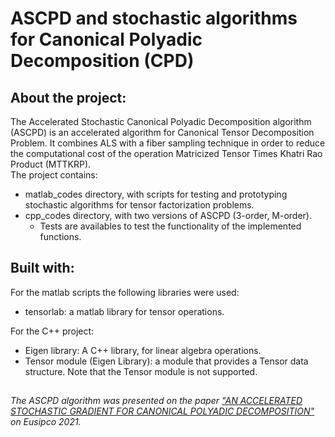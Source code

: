 # ASCPD and stochastic algorithms for Canonical Polyadic Decomposition (CPD)

## About the project:
The Accelerated Stochastic Canonical Polyadic Decomposition algorithm (ASCPD) is an accelerated algorithm for Canonical Tensor Decomposition Problem. It combines ALS with a fiber sampling technique in order to reduce the computational cost of the operation Matricized Tensor Times Khatri Rao Product (MTTKRP). \
The project contains:
   - matlab_codes directory, with scripts for testing and prototyping stochastic algorithms for tensor factorization problems.
   - cpp_codes directory, with two versions of ASCPD (3-order, M-order).
     - Tests are availables to test the functionality of the implemented functions.

## Built with:
For the matlab scripts the following libraries were used:
  - tensorlab: a matlab library for tensor operations.

For the C++ project:
  - Eigen library: A C++ library, for linear algebra operations.
  - Tensor module (Eigen Library): a module that provides a Tensor data structure. Note that the Tensor module is not supported.
##
###### The ASCPD algorithm was presented  on the paper ["AN ACCELERATED STOCHASTIC GRADIENT FOR CANONICAL POLYADIC DECOMPOSITION"](https://arxiv.org/abs/2109.13964?fbclid=IwAR3lhlv-t5nOHtrzbMGFaGQKkUkV0wxyBstSRTh3MMRlGqjuXu0umF5AZWQ) on Eusipco 2021.
